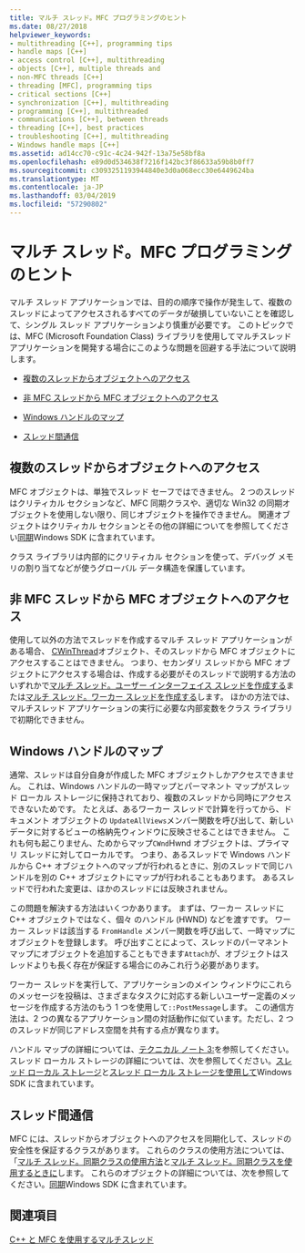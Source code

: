 ```yaml
---
title: マルチ スレッド。MFC プログラミングのヒント
ms.date: 08/27/2018
helpviewer_keywords:
- multithreading [C++], programming tips
- handle maps [C++]
- access control [C++], multithreading
- objects [C++], multiple threads and
- non-MFC threads [C++]
- threading [MFC], programming tips
- critical sections [C++]
- synchronization [C++], multithreading
- programming [C++], multithreaded
- communications [C++], between threads
- threading [C++], best practices
- troubleshooting [C++], multithreading
- Windows handle maps [C++]
ms.assetid: ad14cc70-c91c-4c24-942f-13a75e58bf8a
ms.openlocfilehash: e89d0d534638f7216f142bc3f86633a59b8b0ff7
ms.sourcegitcommit: c3093251193944840e3d0a068ecc30e6449624ba
ms.translationtype: MT
ms.contentlocale: ja-JP
ms.lasthandoff: 03/04/2019
ms.locfileid: "57290802"
---
```

# <a name="multithreading-mfc-programming-tips"></a>マルチ スレッド。MFC プログラミングのヒント

マルチ スレッド アプリケーションでは、目的の順序で操作が発生して、複数のスレッドによってアクセスされるすべてのデータが破損していないことを確認して、シングル スレッド アプリケーションより慎重が必要です。 このトピックでは、MFC (Microsoft Foundation Class) ライブラリを使用してマルチスレッド アプリケーションを開発する場合にこのような問題を回避する手法について説明します。

- [複数のスレッドからオブジェクトへのアクセス](#_core_accessing_objects_from_multiple_threads)

- [非 MFC スレッドから MFC オブジェクトへのアクセス](#_core_accessing_mfc_objects_from_non.2d.mfc_threads)

- [Windows ハンドルのマップ](#_core_windows_handle_maps)

- [スレッド間通信](#_core_communicating_between_threads)

##  <a name="_core_accessing_objects_from_multiple_threads"></a> 複数のスレッドからオブジェクトへのアクセス

MFC オブジェクトは、単独でスレッド セーフではできません。 2 つのスレッドはクリティカル セクションなど、MFC 同期クラスや、適切な Win32 の同期オブジェクトを使用しない限り、同じオブジェクトを操作できません。 関連オブジェクトはクリティカル セクションとその他の詳細についてを参照してください[同期](/windows/desktop/Sync/synchronization)Windows SDK に含まれています。

クラス ライブラリは内部的にクリティカル セクションを使って、デバッグ メモリの割り当てなどが使うグローバル データ構造を保護しています。

##  <a name="_core_accessing_mfc_objects_from_non.2d.mfc_threads"></a> 非 MFC スレッドから MFC オブジェクトへのアクセス

使用して以外の方法でスレッドを作成するマルチ スレッド アプリケーションがある場合、 [CWinThread](../mfc/reference/cwinthread-class.md)オブジェクト、そのスレッドから MFC オブジェクトにアクセスすることはできません。 つまり、セカンダリ スレッドから MFC オブジェクトにアクセスする場合は、作成する必要がそのスレッドで説明する方法のいずれかで[マルチ スレッド。ユーザー インターフェイス スレッドを作成する](multithreading-creating-user-interface-threads.md)または[マルチ スレッド。ワーカー スレッドを作成する](multithreading-creating-worker-threads.md)します。 ほかの方法では、マルチスレッド アプリケーションの実行に必要な内部変数をクラス ライブラリで初期化できません。

##  <a name="_core_windows_handle_maps"></a> Windows ハンドルのマップ

通常、スレッドは自分自身が作成した MFC オブジェクトしかアクセスできません。 これは、Windows ハンドルの一時マップとパーマネント マップがスレッド ローカル ストレージに保持されており、複数のスレッドから同時にアクセスできないためです。 たとえば、あるワーカー スレッドで計算を行ってから、ドキュメント オブジェクトの `UpdateAllViews`メンバー関数を呼び出して、新しいデータに対するビューの格納先ウィンドウに反映させることはできません。 これも何も起こりません、ためからマップ`CWnd`Hwnd オブジェクトは、プライマリ スレッドに対してローカルです。 つまり、あるスレッドで Windows ハンドルから C++ オブジェクトへのマップが行われるときに、別のスレッドで同じハンドルを別の C++ オブジェクトにマップが行われることもあります。 あるスレッドで行われた変更は、ほかのスレッドには反映されません。

この問題を解決する方法はいくつかあります。 まずは、ワーカー スレッドに C++ オブジェクトではなく、個々 のハンドル (HWND) などを渡すです。 ワーカー スレッドは該当する `FromHandle` メンバー関数を呼び出して、一時マップにオブジェクトを登録します。 呼び出すことによって、スレッドのパーマネント マップにオブジェクトを追加することもできます`Attach`が、オブジェクトはスレッドよりも長く存在が保証する場合にのみこれ行う必要があります。

ワーカー スレッドを実行して、アプリケーションのメイン ウィンドウにこれらのメッセージを投稿は、さまざまなタスクに対応する新しいユーザー定義のメッセージを作成する方法のもう 1 つを使用して`::PostMessage`します。 この通信方法は、2 つの異なるアプリケーション間の対話動作に似ています。ただし、2 つのスレッドが同じアドレス空間を共有する点が異なります。

ハンドル マップの詳細については、[テクニカル ノート 3:](../mfc/tn003-mapping-of-windows-handles-to-objects.md)を参照してください。 スレッド ローカル ストレージの詳細については、次を参照してください。[スレッド ローカル ストレージ](/windows/desktop/ProcThread/thread-local-storage)と[スレッド ローカル ストレージを使用して](/windows/desktop/ProcThread/using-thread-local-storage)Windows SDK に含まれています。

##  <a name="_core_communicating_between_threads"></a> スレッド間通信

MFC には、スレッドからオブジェクトへのアクセスを同期化して、スレッドの安全性を保証するクラスがあります。 これらのクラスの使用方法については、「[マルチ スレッド。同期クラスの使用方法](multithreading-how-to-use-the-synchronization-classes.md)と[マルチ スレッド。同期クラスを使用するときに](multithreading-when-to-use-the-synchronization-classes.md)します。 これらのオブジェクトの詳細については、次を参照してください。[同期](/windows/desktop/Sync/synchronization)Windows SDK に含まれています。

## <a name="see-also"></a>関連項目

[C++ と MFC を使用するマルチスレッド](multithreading-with-cpp-and-mfc.md)
